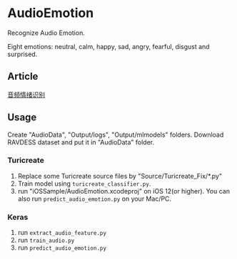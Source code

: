 # AudioEmotion

Recognize Audio Emotion.

Eight emotions: neutral, calm, happy, sad, angry, fearful, disgust and surprised.

## Article

[音频情绪识别](http://yulingtianxia.com/blog/2019/03/30/Audio-Emotion-Recognition/)

## Usage

Create "AudioData", "Output/logs", "Output/mlmodels" folders.
Download RAVDESS dataset and put it in "AudioData" folder. 

### Turicreate

1. Replace some Turicreate source files by "Source/Turicreate_Fix/*.py"
2. Train model using `turicreate_classifier.py`.
3. run "iOSSample/AudioEmotion.xcodeproj" on iOS 12(or higher). You can also run `predict_audio_emotion.py` on your Mac/PC.

### Keras

1. run `extract_audio_feature.py`
2. run `train_audio.py`
3. run `predict_audio_emotion.py`



